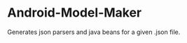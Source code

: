 Android-Model-Maker
===================

Generates json parsers and java beans for a given .json file.
